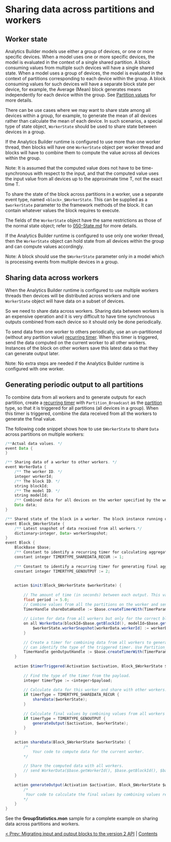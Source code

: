 #  Sharing data across partitions and workers

## Worker state

Analytics Builder models use either a group of devices, or one or more specific devices. When a model uses one or more specific devices, the model is evaluated in the context of a single shared partition. A block consuming values from multiple such devices will have a single shared state. When a model uses a group of devices, the model is evaluated in the context of partitions corresponding to each device within the group. A block consuming values for such devices will have a separate block state per device, for example, the Average (Mean) block generates means independently for each device within the group. See [Partition values](070-Partitions.md) for more details.

There can be use cases where we may want to share state among all devices within a group, for example, to generate the mean of all devices rather than calculate the mean of each device. In such scenarios, a special type of state object, `WorkerState` should be used to share state between devices in a group. 

If the Analytics Builder runtime is configured to use more than one worker thread, then blocks will have one `WorkerState` object per worker thread and blocks will have to combine them to compute the value across all devices within the group.

Note: It is assumed that the computed value does not have to be time-synchronous with respect to the input, and that the computed value uses the input value from all devices up to the approximate time T, not the exact time T.

To share the state of the block across partitions in a worker, use a separate event type, named `<block>_$WorkerState`. This can be supplied as a `$workerState` parameter to the framework methods of the block. It can contain whatever values the block requires to execute.

The fields of the `WorkerState` object have the same restrictions as those of the normal state object; refer to [050-State.md](050-State.md) for more details.

If the Analytics Builder runtime is configured to use only one worker thread, then the `WorkerState` object can hold state from all devices within the group and can compute values accordingly.

Note: A block should use the `$WorkerState` parameter only in a model which is processing events from multiple devices in a group.

## Sharing data across workers 

When the Analytics Builder runtime is configured to use multiple workers threads then devices will be distributed across workers and one `WorkerState` object will have data on a subset of devices. 

So we need to share data across workers. Sharing data between workers is an expensive operation and it is very difficult to have time synchronous outputs combined from each device so it should only be done periodically.
 
To send data from one worker to others periodically, use an un-partitioned (without any partition value) [recurring timer](060-Timers.md). When this timer is triggered, send the data computed on the current worker to all other workers. Instances of the block on other workers save this latest data so that they can generate output later.

Note: No extra steps are needed if the Analytics Builder runtime is configured with one worker.

## Generating periodic output to all partitions

To combine data from all workers and to generate outputs for each partition, create a [recurring timer](060-Timers.md) with `Partition_Broadcast` as the [partition](070-Partitions.md) type, so that it is triggered for all partitions (all devices in a group). When this timer is triggered, combine the data received from all the workers to generate the final value.


The following code snippet shows how to use `$WorkerState` to share `Data` across partitions on multiple workers:
```java
/**Actual data values. */
event Data {
}

/** Sharing data of a worker to other workers. */
event WorkerData {
	/** The worker ID. */
	integer workerId;
	/** The block ID. */
	string blockId;
	/** The model ID. */
	string modelId;
	/** Combined data for all devices on the worker specified by the worker ID. */
	Data data;	
}

/** Shared state of the block in a worker. The block instance running on other workers will have a different shared state. */
event Block_$WorkerState {
	/** Latest snapshot of data received from all workers.*/ 
	dictionary<integer, Data> workerSnapshot;
}
event Block {
    BlockBase $base;
    /** Constant to identify a recurring timer for calculating aggregate values for the current worker and sending them to other workers for generating final aggregate values. */
    constant integer TIMERTYPE_SHAREDATA_RECUR := 1;
    
    /** Constant to identify a recurring timer for generating final aggregate values by combining values from all workers. */
    constant integer TIMERTYPE_GENOUTPUT := 2;
    
    
    action $init(Block_$WorkerState $workerState) {
         
        // The amount of time (in seconds) between each output. This value can be taken from one of the block parameters.
        float period := 5.0; 
        // Combine values from all the partitions on the worker and send the values to all workers.
        TimerHandle shareDataHandle := $base.createTimerWith(TimerParams.recurring(period).withPayload(TIMERTYPE_SHAREDATA_RECUR));
    
        // Listen for data from all workers but only for the correct block in the correct model by filtering on the blockId and modelId.
        on all WorkerData(blockId=$base.getBlockId(), modelId=$base.getModelId()) as workerData {
            $workerState.workerSnapshot[workerData.workerId] := workerData.data;
        }
    
        // Create a timer for combining data from all workers to generate final values. Pass the TIMERTYPE_GENOUTPUT as the payload so that we 
        // can identify the type of the triggered timer. Use Partition_Broadcast as the partition so that the timer is triggered for each device and output generated.
        TimerHandle genOutputHandle := $base.createTimerWith(TimerParams.recurring(period).withPayload(TIMERTYPE_GENOUTPUT).withPartition(new Partition_Broadcast));
    }
    
    action $timerTriggered(Activation $activation, Block_$WorkerState $workerState, any $payload) {
    
        // Find the type of the timer from the payload.
        integer timerType := <integer>$payload;
        
        // Calculate data for this worker and share with other workers.
        if timerType = TIMERTYPE_SHAREDATA_RECUR {
            shareData($workerState);
        }
    
        // Calculate final values by combining values from all workers and generate outputs for each device.
        if timerType = TIMERTYPE_GENOUTPUT { 
            generateOutput($activation, $workerState);
        }
    }
    
    action shareData(Block_$WorkerState $workerState) {
        /*
            Your code to compute data for the current worker.
        */
    
        // Share the computed data with all workers.
        // send WorkerData($base.getWorkerId(), $base.getBlockId(), $base.getModelId(), calculatedData) to Partitioner.ALL_WORKERS;
    }
    
    action generateOutput(Activation $activation, Block_$WorkerState $workerState) {
        /*
         Your code to calculate the final values by combining values received from all workers and generate outputs for each device.
        */
    }
}
```

See the **GroupStatistics.mon** sample for a complete example on sharing data across partitions and workers.

[< Prev: Migrating input and output blocks to the version 2 API](150-MigrateInputOutputBlocks.md) | [Contents](000-contents.md)
